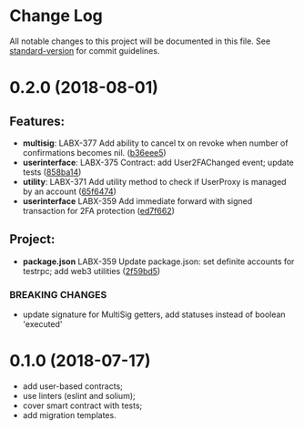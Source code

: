 # Change Log

All notable changes to this project will be documented in this file. See [standard-version](https://github.com/conventional-changelog/standard-version) for commit guidelines.

<a name="0.2.0"></a>
# 0.2.0 (2018-08-01)

## Features:

* **multisig**: LABX-377 Add ability to cancel tx on revoke when number of confirmations becomes nil. ([b36eee5](https://github.com/alesanro/solidity-user-lib/commit/b36eee5))
* **userinterface**: LABX-375 Contract: add User2FAChanged event; update tests ([858ba14](https://github.com/alesanro/solidity-user-lib/commit/858ba14))
* **utility**: LABX-371 Add utility method to check if UserProxy is managed by an account ([65f6474](https://github.com/alesanro/solidity-user-lib/commit/65f6474))
* **userinterface** LABX-359 Add immediate forward with signed transaction for 2FA protection ([ed7f662](https://github.com/alesanro/solidity-user-lib/commit/ed7f662))

## Project:

* **package.json** LABX-359 Update package.json: set definite accounts for testrpc; add web3 utilities ([2f59bd5](https://github.com/alesanro/solidity-user-lib/commit/2f59bd5))

### BREAKING CHANGES

* update signature for MultiSig getters, add statuses instead of boolean 'executed'



<a name="0.1.0"></a>
# 0.1.0 (2018-07-17)
- add user-based contracts;
- use linters (eslint and solium);
- cover smart contract with tests;
- add migration templates.
